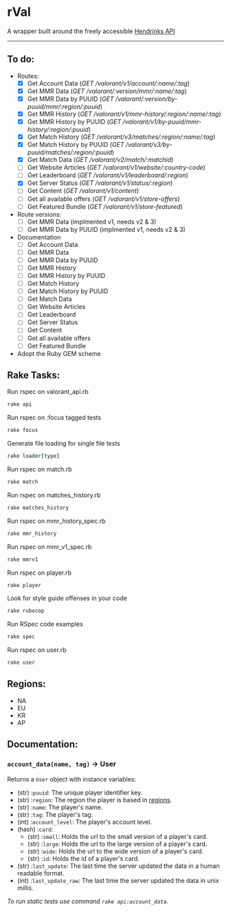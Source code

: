 # rVal

A wrapper built around the freely accessible [Hendrinks API](https://docs.henrikdev.xyz/valorant.html)

---


## To do:


- Routes:
  - [x] Get Account Data (_GET /valorant/v1/account/:name/:tag_)
  - [x] Get MMR Data (_GET /valorant/:version/mmr/:name/:tag_)
  - [x] Get MMR Data by PUUID (_GET /valorant/:version/by-puuid/mmr/:region/:puuid_)
  - [x] Get MMR History (_GET /valorant/v1/mmr-history/:region/:name/:tag_)
  - [x] Get MMR History by PUUID (_GET /valorant/v1/by-puuid/mmr-history/:region/:puuid_)
  - [x] Get Match History (_GET /valorant/v3/matches/:region/:name/:tag_)
  - [x] Get Match History by PUUID (_GET /valorant/v3/by-puuid/matches/:region/:puuid_)
  - [x] Get Match Data (_GET /valorant/v2/match/:matchid_)
  - [ ] Get Website Articles (_GET /valorant/v1/website/:country-code_)
  - [ ] Get Leaderboard (_GET /valorant/v1/leaderboard/:region_)
  - [x] Get Server Status (_GET /valorant/v1/status/:region_)
  - [ ] Get Content (_GET /valorant/v1/content_)
  - [ ] Get all available offers (_GET /valorant/v1/store-offers_)
  - [ ] Get Featured Bundle (_GET /valorant/v1/store-featured_)

- Route versions:
  - [ ] Get MMR Data (implmented v1, needs v2 & 3)
  - [ ] Get MMR Data by PUUID (implmented v1, needs v2 & 3)

- Documentation
  - [ ] Get Account Data
  - [ ] Get MMR Data
  - [ ] Get MMR Data by PUUID
  - [ ] Get MMR History
  - [ ] Get MMR History by PUUID
  - [ ] Get Match History
  - [ ] Get Match History by PUUID
  - [ ] Get Match Data
  - [ ] Get Website Articles
  - [ ] Get Leaderboard
  - [ ] Get Server Status
  - [ ] Get Content
  - [ ] Get all available offers
  - [ ] Get Featured Bundle

- Adopt the Ruby GEM scheme

## Rake Tasks:

Run rspec on valorant_api.rb
```ruby
rake api
```

Run rspec on :focus tagged tests
```ruby
rake focus
```

Generate file loading for single file tests
```ruby
rake loader[type]
```

Run rspec on match.rb
```ruby
rake match
```

Run rspec on matches_history.rb
```ruby
rake matches_history
```

Run rspec on mmr_history_spec.rb
```ruby
rake mmr_history
```

Run rspec on mmr_v1_spec.rb
```ruby
rake mmrv1
```

Run rspec on player.rb
```ruby
rake player
```

Look for style guide offenses in your code
```ruby
rake rubocop
```

Run RSpec code examples
```ruby
rake spec
```

Run rspec on user.rb
```ruby
rake user
```

## Regions:

- NA
- EU
- KR
- AP


## Documentation:

### `account_data(name, tag)` → User

Returns a `User` object with instance variables:

- (str) :`puuid`: The unique player identifier key.
- (str) :`region`: The region the player is based in [regions](#regions).
- (str) :`name`: The player's name.
- (str) :`tag`: The player's tag.
- (int) :`account_level`: The player's account level.
- (hash) :`card`: 
  - (str) :`small`: Holds the url to the small version of a player's card.
  - (str) :`large`: Holds the url to the large version of a player's card.
  - (str) :`wide`: Holds the url to the wide version of a player's card.
  - (str) :`id`: Holds the id of a player's card.
- (str) :`last_update`: The last time the server updated the data in a human readable format.
- (int) :`last_update_raw`: The last time the server updated the data in unix millis.

*To run static tests use command `rake api:account_data`.*